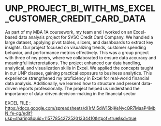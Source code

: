 # UNP_PROJECT_BI_WITH_MS_EXCEL_CUSTOMER_CREDIT_CARD_DATA
As part of my MBA 1A coursework, my team and I worked on an Excel-based data analysis project for SVSC Credit Card Company. We handled a large dataset, applying pivot tables, slicers, and dashboards to extract key insights. Our project focused on visualizing trends, customer spending behavior, and performance metrics effectively. This was a group project with three of my peers, where we collaborated to ensure data accuracy and meaningful interpretations. The project enhanced our data handling, analytical, and visualization skills in Excel. We applied the concepts taught in our UNP classes, gaining practical exposure to business analytics. This experience strengthened my proficiency in Excel for real-world financial data analysis. Additionally, we learned how to structure and present data-driven reports professionally. The project helped us understand the importance of data-driven decision-making in the financial sector

EXCEL FILE : https://docs.google.com/spreadsheets/d/1rMl5dW15bjKeNycQR7MaaP4MbN_fe-qg/edit?usp=sharing&ouid=115778542725201334410&rtpof=true&sd=true
